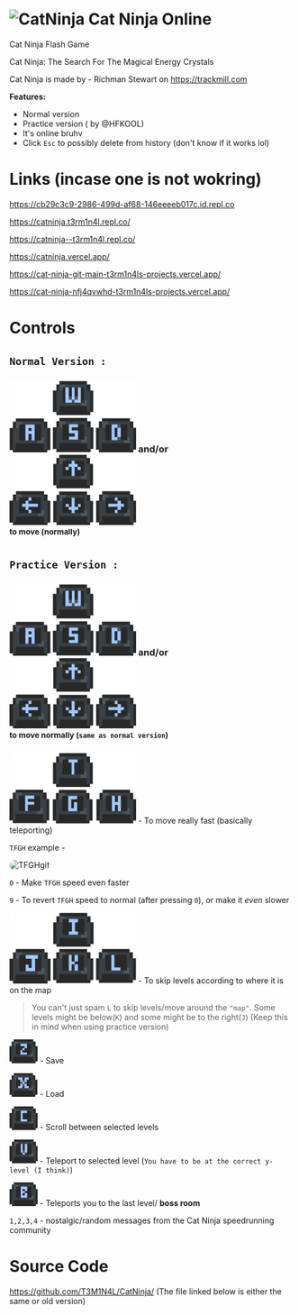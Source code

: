 # <img src="https://raw.githubusercontent.com/T3M1N4L/CatNinja/main/CatNinja.gif" alt="CatNinja" style="width:42px;height:36.5166667px;"> Cat Ninja Online
Cat Ninja Flash Game

Cat Ninja: The Search For The Magical Energy Crystals

Cat Ninja is made by - Richman Stewart on https://trackmill.com

**Features:**
* Normal version
* Practice version ( by @HFKOOL)
* It's online bruhv
* Click `Esc` to possibly delete from history (don't know if it works lol)
# Links (incase one is not wokring)
https://cb29c3c9-2986-499d-af68-146eeeeb017c.id.repl.co

https://catninja.t3rm1n4l.repl.co/

https://catninja--t3rm1n4l.repl.co/

https://catninja.vercel.app/

https://cat-ninja-git-main-t3rm1n4ls-projects.vercel.app/

https://cat-ninja-nfj4qvwhd-t3rm1n4ls-projects.vercel.app/

# Controls

## **`Normal Version :`**

### <img src="https://raw.githubusercontent.com/T3M1N4L/CatNinja/main/Keys/wasd.png" alt="WASD" style="width:225px;"> and/or <img src="https://raw.githubusercontent.com/T3M1N4L/CatNinja/main/Keys/arrows.png" alt="Arrows" style="width:225px;"> <br><sup>to move (normally)</sup>

## **`Practice Version :`**

### <img src="https://raw.githubusercontent.com/T3M1N4L/CatNinja/main/Keys/wasd.png" alt="WASD" style="width:225px;"> and/or <img src="https://raw.githubusercontent.com/T3M1N4L/CatNinja/main/Keys/arrows.png" alt="Arrows" style="width:225px;"> <br><sup>to move normally (`same as normal version`)</sup>

<img src="https://raw.githubusercontent.com/T3M1N4L/CatNinja/main/Keys/tfgh.png" alt="TFGH" style="width:225px;"> - To move really fast (basically teleporting)

`TFGH` example -

<img src="https://raw.githubusercontent.com/T3M1N4L/CatNinja/main/tfgh.gif" alt="TFGHgif" style="width:450px;border-radius:10px;">  

`0` - Make `TFGH` speed even faster

`9` - To revert `TFGH` speed to normal (after pressing `0`), or make it *even* slower 

<img src="https://raw.githubusercontent.com/T3M1N4L/CatNinja/main/Keys/ijkl.png" alt="IJKL" style="width:225px;"> ‎- To skip levels according to where it is on the map

> You can't just spam `L` to skip levels/move around the `"map"`. Some levels might be below(`K`) and some might be to the right(`J`) (Keep this in mind when using practice version)

<img src="https://raw.githubusercontent.com/T3M1N4L/CatNinja/main/Keys/z.png" alt="Z" style="width:50px;"> - Save

<img src="https://raw.githubusercontent.com/T3M1N4L/CatNinja/main/Keys/x.png" alt="X" style="width:50px;"> - Load

<img src="https://raw.githubusercontent.com/T3M1N4L/CatNinja/main/Keys/c.png" alt="C" style="width:50px;"> - Scroll between selected levels

<img src="https://raw.githubusercontent.com/T3M1N4L/CatNinja/main/Keys/v.png" alt="V" style="width:50px;"> - Teleport to selected level (`You have to be at the correct y-level (I think)`)

<img src="https://raw.githubusercontent.com/T3M1N4L/CatNinja/main/Keys/b.png" alt="B" style="width:50px;"> - Teleports you to the last level/ **boss room**

`1,2,3,4` - nostalgic/random messages from the Cat Ninja speedrunning community 

# Source Code
https://github.com/T3M1N4L/CatNinja/ (The file linked below is either the same or old version)
